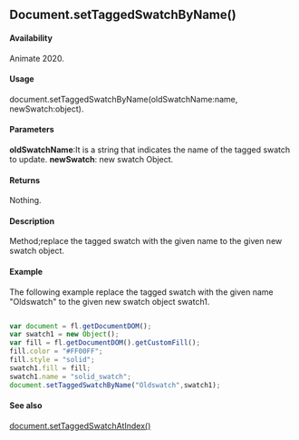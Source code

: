 ## Document.setTaggedSwatchByName()

#### Availability

Animate 2020.

#### Usage
document.setTaggedSwatchByName(oldSwatchName:name, newSwatch:object).

#### Parameters

**oldSwatchName**:It is a string that indicates the name of the tagged swatch to update.
**newSwatch**: new swatch Object.

#### Returns

Nothing.

#### Description

Method;replace the tagged swatch with the given name to the given new swatch object.

#### Example
The following example replace the tagged swatch with the given name "Oldswatch" to the given new swatch object swatch1.

```javascript

var document = fl.getDocumentDOM();
var swatch1 = new Object();
var fill = fl.getDocumentDOM().getCustomFill();
fill.color = "#FF00FF";
fill.style = "solid";
swatch1.fill = fill;
swatch1.name = "solid_swatch";
document.setTaggedSwatchByName("Oldswatch",swatch1);

```
#### See also
[document.setTaggedSwatchAtIndex()](../Document_object/docu6066.md)


